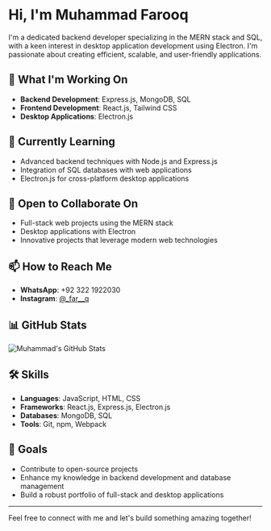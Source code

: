 # Hi, I'm Muhammad Farooq

I'm a dedicated backend developer specializing in the MERN stack and SQL, with a keen interest in desktop application development using Electron. I'm passionate about creating efficient, scalable, and user-friendly applications.

## 🔭 What I'm Working On

- **Backend Development**: Express.js, MongoDB, SQL
- **Frontend Development**: React.js, Tailwind CSS
- **Desktop Applications**: Electron.js

## 🌱 Currently Learning

- Advanced backend techniques with Node.js and Express.js
- Integration of SQL databases with web applications
- Electron.js for cross-platform desktop applications

## 💼 Open to Collaborate On

- Full-stack web projects using the MERN stack
- Desktop applications with Electron
- Innovative projects that leverage modern web technologies

## 📫 How to Reach Me

- **WhatsApp**: +92 322 1922030
- **Instagram**: [@_far__q](https://www.instagram.com/_far__q)

## 📊 GitHub Stats

![Muhammad's GitHub Stats](https://github-readme-stats.vercel.app/api?username=MuhammadFarooq01&show_icons=true&count_private=true&theme=tokyonight)

## 🛠️ Skills

- **Languages**: JavaScript, HTML, CSS
- **Frameworks**: React.js, Express.js, Electron.js
- **Databases**: MongoDB, SQL
- **Tools**: Git, npm, Webpack

## 🎯 Goals

- Contribute to open-source projects
- Enhance my knowledge in backend development and database management
- Build a robust portfolio of full-stack and desktop applications

---

Feel free to connect with me and let's build something amazing together!
